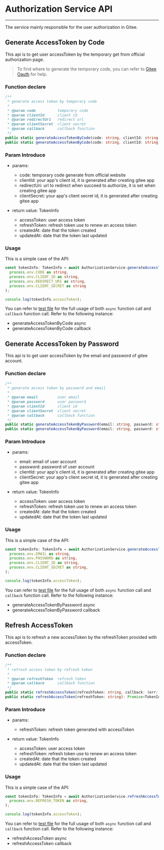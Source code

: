 # Authorization Service API

---

The service mainly responsible for the user authorization in Gitee.

## Generate AccessToken by Code

This api is to get user accessToken by the temporary get from official authorization page.

> To find where to generate the temporary code, you can refer to [Gitee Oauth](https://gitee.com/api/v5/oauth_doc) for
> help.

### Function declare

```typescript
/**
 * generate access token by temporary code
 *
 * @param code          temporary code
 * @param clientId      client id
 * @param redirectUri   redirect url
 * @param clientSecret  client secret
 * @param callback      callback function
 */
public static generateAccessTokenByCode(code: string, clientId: string, redirectUri: string, clientSecret: string, callback: (err: unknown, data: TokenInfo | undefined) => void): void;
public static generateAccessTokenByCode(code: string, clientId: string, redirectUri: string, clientSecret: string): Promise<TokenInfo>;
```

### Param Introduce

- params:
    - code: temporary code generate from official website
    - clientId: your app's client id, it is generated after creating gitee app
    - redirectUri: url to redirect when succeed to authorize, it is set when creating gitee app
    - clientSecret: your app's client secret id, it is generated after creating gitee app


- return value: TokenInfo
    - accessToken: user access token
    - refreshToken: refresh token use to renew an access token
    - createdAt: date that the token created
    - updatedAt: date that the token last updated

### Usage

This is a simple case of the API:

```typescript
const tokenInfo: TokenInfo = await AuthorizationService.generateAccessTokenByCode(
  process.env.CODE as string,
  process.env.CLIENT_ID as string,
  process.env.REDIRECT_URI as string,
  process.env.CLIENT_SECRET as string
);

console.log(tokenInfo.accessToken);
```

You can refer to [test file](../../src/__tests__/service/authorization.service.test.ts) for the full usage of
both `async` function call and `callback` function call. Refer to the following instance:

- generateAccessTokenByCode async
- generateAccessTokenByCode callback

## Generate AccessToken by Password

This api is to get user accessToken by the email and password of gitee account.

### Function declare

```typescript
/**
 * generate access token by password and email
 *
 * @param email         user email
 * @param password      user password
 * @param clientId      client id
 * @param clientSecret  client secret
 * @param callback      callback function
 */
public static generateAccessTokenByPassword(email: string, password: string, clientId: string, clientSecret: string, callback: (err: unknown, data: TokenInfo | undefined) => void): void;
public static generateAccessTokenByPassword(email: string, password: string, clientId: string, clientSecret: string): Promise<TokenInfo>;
```

### Param Introduce

- params:
    - email: email of user account
    - password: password of user account
    - clientId: your app's client id, it is generated after creating gitee app
    - clientSecret: your app's client secret id, it is generated after creating gitee app


- return value: TokenInfo
    - accessToken: user access token
    - refreshToken: refresh token use to renew an access token
    - createdAt: date that the token created
    - updatedAt: date that the token last updated

### Usage

This is a simple case of the API:

```typescript
const tokenInfo: TokenInfo = await AuthorizationService.generateAccessTokenByPassword(
  process.env.EMAIL as string,
  process.env.PASSWORD as string,
  process.env.CLIENT_ID as string,
  process.env.CLIENT_SECRET as string,
);

console.log(tokenInfo.accessToken);
```

You can refer to [test file](../../src/__tests__/service/authorization.service.test.ts) for the full usage of
both `async` function call and `callback` function call. Refer to the following instance:

- generateAccessTokenByPassword async
- generateAccessTokenByPassword callback

## Refresh AccessToken

This api is to refresh a new accessToken by the refreshToken provided with accessToken.

### Function declare

```typescript
/**
 * refresh access token by refresh token
 *
 * @param refreshToken  refresh token
 * @param callback      callback function
 */
public static refreshAccessToken(refreshToken: string, callback: (err: unknown, data: TokenInfo | undefined) => void): void;
public static refreshAccessToken(refreshToken: string): Promise<TokenInfo>;
```

### Param Introduce

- params:
    - refreshToken: refresh token generated with accessToken

- return value: TokenInfo
    - accessToken: user access token
    - refreshToken: refresh token use to renew an access token
    - createdAt: date that the token created
    - updatedAt: date that the token last updated

### Usage

This is a simple case of the API:

```typescript
const tokenInfo: TokenInfo = await AuthorizationService.refreshAccessToken(
  process.env.REFRESH_TOKEN as string,
);

console.log(tokenInfo.accessToken);
```

You can refer to [test file](../../src/__tests__/service/authorization.service.test.ts) for the full usage of
both `async` function call and `callback` function call. Refer to the following instance:

- refreshAccessToken async
- refreshAccessToken callback